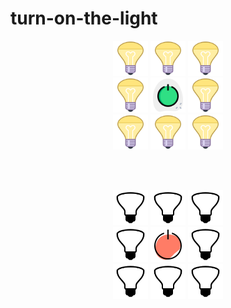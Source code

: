 # turn-on-the-light

<div align="center">
  <img src="https://raw.githubusercontent.com/noweh/turn-on-the-light/master/assets/bulb-on.png" alt="Bulb ON" height="56"/>
  <img src="https://raw.githubusercontent.com/noweh/turn-on-the-light/master/assets/bulb-on.png" alt="Bulb ON" height="56"/>
  <img src="https://raw.githubusercontent.com/noweh/turn-on-the-light/master/assets/bulb-on.png" alt="Bulb ON" height="56"/>
</div>
<div align="center">
  <img src="https://raw.githubusercontent.com/noweh/turn-on-the-light/master/assets/bulb-on.png" alt="Bulb ON" height="56"/>
  <img src="https://raw.githubusercontent.com/noweh/turn-on-the-light/master/assets/power-on.png" alt="Power ON" height="56"/>
  <img src="https://raw.githubusercontent.com/noweh/turn-on-the-light/master/assets/bulb-on.png" alt="Bulb ON" height="56"/>
</div>
<div align="center">
  <img src="https://raw.githubusercontent.com/noweh/turn-on-the-light/master/assets/bulb-on.png" alt="Bulb ON" height="56"/>
  <img src="https://raw.githubusercontent.com/noweh/turn-on-the-light/master/assets/bulb-on.png" alt="Bulb ON" height="56"/>
  <img src="https://raw.githubusercontent.com/noweh/turn-on-the-light/master/assets/bulb-on.png" alt="Bulb ON" height="56"/>
</div>

<br /><br />


<div align="center">
  <img src="https://raw.githubusercontent.com/noweh/turn-on-the-light/master/assets/bulb-off.png" alt="Bulb OFF" height="56"/>
  <img src="https://raw.githubusercontent.com/noweh/turn-on-the-light/master/assets/bulb-off.png" alt="Bulb OFF" height="56"/>
  <img src="https://raw.githubusercontent.com/noweh/turn-on-the-light/master/assets/bulb-off.png" alt="Bulb OFF" height="56"/>
</div>
<div align="center">
  <img src="https://raw.githubusercontent.com/noweh/turn-on-the-light/master/assets/bulb-off.png" alt="Bulb OFF" height="56"/>
  <img src="https://raw.githubusercontent.com/noweh/turn-on-the-light/master/assets/power-off.png" alt="Power OFF" height="56"/>
  <img src="https://raw.githubusercontent.com/noweh/turn-on-the-light/master/assets/bulb-off.png" alt="Bulb OFF" height="56"/>
</div>
<div align="center">
  <img src="https://raw.githubusercontent.com/noweh/turn-on-the-light/master/assets/bulb-off.png" alt="Bulb OFF" height="56"/>
  <img src="https://raw.githubusercontent.com/noweh/turn-on-the-light/master/assets/bulb-off.png" alt="Bulb OFF" height="56"/>
  <img src="https://raw.githubusercontent.com/noweh/turn-on-the-light/master/assets/bulb-off.png" alt="Bulb OFF" height="56"/>
</div>
